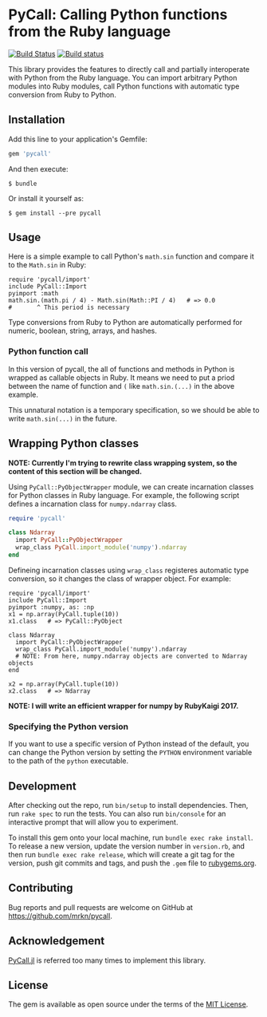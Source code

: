 # PyCall: Calling Python functions from the Ruby language

[![Build Status](https://travis-ci.org/mrkn/pycall.svg?branch=master)](https://travis-ci.org/mrkn/pycall)
[![Build status](https://ci.appveyor.com/api/projects/status/071is0f4iu0vy8lp/branch/master?svg=true)](https://ci.appveyor.com/project/mrkn/pycall/branch/master)

This library provides the features to directly call and partially interoperate with Python from the Ruby language.  You can import arbitrary Python modules into Ruby modules, call Python functions with automatic type conversion from Ruby to Python.

## Installation

Add this line to your application's Gemfile:

```ruby
gem 'pycall'
```

And then execute:

    $ bundle

Or install it yourself as:

    $ gem install --pre pycall

## Usage

Here is a simple example to call Python's `math.sin` function and compare it to the `Math.sin` in Ruby:

    require 'pycall/import'
    include PyCall::Import
    pyimport :math
    math.sin.(math.pi / 4) - Math.sin(Math::PI / 4)   # => 0.0
    #       ^ This period is necessary

Type conversions from Ruby to Python are automatically performed for numeric, boolean, string, arrays, and hashes.

### Python function call

In this version of pycall, the all of functions and methods in Python is wrapped as callable objects in Ruby.  It means we need to put a priod between the name of function and `(` like `math.sin.(...)` in the above example.

This unnatural notation is a temporary specification, so we should be able to write `math.sin(...)` in the future.

## Wrapping Python classes

**NOTE: Currently I'm trying to rewrite class wrapping system, so the content of this section will be changed.**

Using `PyCall::PyObjectWrapper` module, we can create incarnation classes for Python classes in Ruby language.  For example, the following script defines a incarnation class for `numpy.ndarray` class.

```ruby
require 'pycall'

class Ndarray
  import PyCall::PyObjectWrapper
  wrap_class PyCall.import_module('numpy').ndarray
end
```

Defineing incarnation classes using `wrap_class` registeres automatic type conversion, so it changes the class of wrapper object.  For example:

    require 'pycall/import'
    include PyCall::Import
    pyimport :numpy, as: :np
    x1 = np.array(PyCall.tuple(10))
    x1.class   # => PyCall::PyObject

    class Ndarray
      import PyCall::PyObjectWrapper
      wrap_class PyCall.import_module('numpy').ndarray
      # NOTE: From here, numpy.ndarray objects are converted to Ndarray objects
    end

    x2 = np.array(PyCall.tuple(10))
    x2.class   # => Ndarray


**NOTE: I will write an efficient wrapper for numpy by RubyKaigi 2017.**

### Specifying the Python version

If you want to use a specific version of Python instead of the default, you can change the Python version by setting the `PYTHON` environment variable to the path of the `python` executable.

## Development

After checking out the repo, run `bin/setup` to install dependencies. Then, run `rake spec` to run the tests. You can also run `bin/console` for an interactive prompt that will allow you to experiment.

To install this gem onto your local machine, run `bundle exec rake install`. To release a new version, update the version number in `version.rb`, and then run `bundle exec rake release`, which will create a git tag for the version, push git commits and tags, and push the `.gem` file to [rubygems.org](https://rubygems.org).

## Contributing

Bug reports and pull requests are welcome on GitHub at https://github.com/mrkn/pycall.


## Acknowledgement

[PyCall.jl](https://github.com/JuliaPy/PyCall.jl) is referred too many times to implement this library.

## License

The gem is available as open source under the terms of the [MIT License](http://opensource.org/licenses/MIT).

